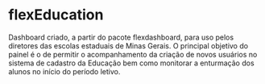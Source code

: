 # flexEducation

Dashboard criado, a partir do pacote flexdashboard, para uso pelos diretores das escolas estaduais de Minas Gerais. O principal objetivo do painel é o de permitir o acompanhamento da criação de novos usuários no sistema de cadastro da Educação bem como monitorar a enturmação dos alunos no início do período letivo.
